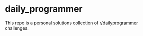 # daily_programmer
This repo is a personal solutions collection of [r/dailyprogrammer](https://www.reddit.com/r/dailyprogrammer) challenges. 
